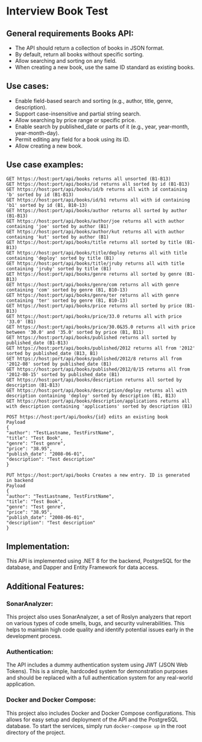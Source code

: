 # Interview Book Test

## General requirements Books API:
* The API should return a collection of books in JSON format.
* By default, return all books without specific sorting.
* Allow searching and sorting on any field.
* When creating a new book, use the same ID standard as existing books.

## Use cases:
* Enable field-based search and sorting (e.g., author, title, genre, description).
* Support case-insensitive and partial string search.
* Allow searching by price range or specific price.
* Enable search by published_date or parts of it (e.g., year, year-month, year-month-day).
* Permit editing any field for a book using its ID.
* Allow creating a new book.

## Use case examples:
```
GET https://host:port/api/books returns all unsorted (B1-B13)
GET https://host:port/api/books/id returns all sorted by id (B1-B13)
GET https://host:port/api/books/id/b returns all with id containing 'b' sorted by id (B1-B13)
GET https://host:port/api/books/id/b1 returns all with id containing 'b1' sorted by id (B1, B10-13)
GET https://host:port/api/books/author returns all sorted by author (B1-B13)
GET https://host:port/api/books/author/joe returns all with author containing 'joe' sorted by author (B1)
GET https://host:port/api/books/author/kut returns all with author containing 'kut' sorted by author (B1)
GET https://host:port/api/books/title returns all sorted by title (B1-B13)
GET https://host:port/api/books/title/deploy returns all with title containing 'deploy' sorted by title (B1)
GET https://host:port/api/books/title/jruby returns all with title containing 'jruby' sorted by title (B1)
GET https://host:port/api/books/genre returns all sorted by genre (B1-B13)
GET https://host:port/api/books/genre/com returns all with genre containing 'com' sorted by genre (B1, B10-13)
GET https://host:port/api/books/genre/ter returns all with genre containing 'ter' sorted by genre (B1, B10-13)
GET https://host:port/api/books/price returns all sorted by price (B1-B13)
GET https://host:port/api/books/price/33.0 returns all with price '33.0' (B1)
GET https://host:port/api/books/price/30.0&35.0 returns all with price between '30.0' and '35.0' sorted by price (B1, B11)
GET https://host:port/api/books/published returns all sorted by published_date (B1-B13)
GET https://host:port/api/books/published/2012 returns all from '2012' sorted by published_date (B13, B1)
GET https://host:port/api/books/published/2012/8 returns all from '2012-08' sorted by published_date (B1)
GET https://host:port/api/books/published/2012/8/15 returns all from '2012-08-15' sorted by published_date (B1)
GET https://host:port/api/books/description returns all sorted by description (B1-B13)
GET https://host:port/api/books/description/deploy returns all with description containing 'deploy' sorted by description (B1, B13)
GET https://host:port/api/books/description/applications returns all with description containing 'applications' sorted by description (B1)
```
```
POST https://host:port/api/books/{id} edits an existing book
Payload
{
"author": "TestLastname, TestFirstName",
"title": "Test Book",
"genre": "Test genre",
"price": "38.95",
"publish_date": "2008-06-01",
"description": "Test description"
}
```
```
PUT https://host:port/api/books Creates a new entry. ID is generated in backend
Payload
{
"author": "TestLastname, TestFirstName",
"title": "Test Book",
"genre": "Test genre",
"price": "38.95",
"publish_date": "2008-06-01",
"description": "Test description"
}
```

## Implementation:

This API is implemented using .NET 8 for the backend, PostgreSQL for the database, and Dapper and Entity Framework for data access.

## Additional Features:

### SonarAnalyzer:

This project also uses SonarAnalyzer, a set of Roslyn analyzers that report on various types of code smells, bugs, and security vulnerabilities. This helps to maintain high code quality and identify potential issues early in the development process.

### Authentication:

The API includes a dummy authentication system using JWT (JSON Web Tokens). This is a simple, hardcoded system for demonstration purposes and should be replaced with a full authentication system for any real-world application.

### Docker and Docker Compose:

This project also includes Docker and Docker Compose configurations. This allows for easy setup and deployment of the API and the PostgreSQL database. To start the services, simply run `docker-compose up` in the root directory of the project.

